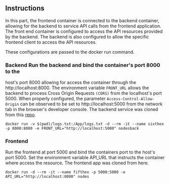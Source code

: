 ## Instructions 

In this part, the frontend container is connected to the backend
container, allowing for the backend to service API calls from the
frontend application. The front end container is configured to access
the API resources provided by the backend. The backend is also
configured to allow the specific frontend client to access the API
resources.

These configurations are passed to the docker run command.

### Backend Run the backend and bind the container's port 8000 to the
host's port 8000 allowing for access the container through the
http://localhost:8000. The environment variable `FRONT_URL` allows the
backend to process Cross Origin Requests `(CORS)` from the localhost's
port 5000. When properly configured, the parameter
`Access-Control-Allow-Origin` can be observed to be set to
http://localhost:5000 from the network tab in the browser's developer
console. The backend service was cloned from this
[repo](https://github.com/docker-hy/backend-example-docker).

`docker run -v $(pwd)/logs.txt:/App/logs.txt -d --rm -it --name sixthex -p 8000:8000 -e FRONT_URL="http://localhost:5000" nodesback`

### Frontend
Run the frontend at port 5000 and bind the containers port to the
host's port 5000. Set the environment variable API_URL that instructs
the container where access the resource. The frontend app was cloned
from here.

`docker run -d --rm -it --name fifthex -p 5000:5000 -e API_URL="http://localhost:8000" nodes`


